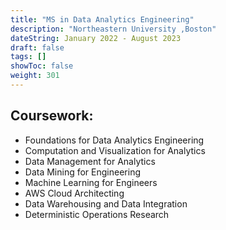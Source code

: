 ```yaml
---
title: "MS in Data Analytics Engineering"
description: "Northeastern University ,Boston"
dateString: January 2022 - August 2023
draft: false
tags: []
showToc: false
weight: 301
--- 
```


## Coursework:
- Foundations for Data Analytics Engineering
- Computation and Visualization for Analytics
- Data Management for Analytics
- Data Mining for Engineering
- Machine Learning for Engineers
- AWS Cloud Architecting
- Data Warehousing and Data Integration
- Deterministic Operations Research